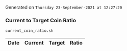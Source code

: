 Generated on `Thursday 23-September-2021 at 12:27:20`

### Current to Target Coin Ratio
`current_coin_ratio.sh`

Date|Current|Target|Ratio
---|---|---|---
